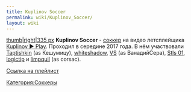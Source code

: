 ```yaml
---
title: Kuplinov Soccer
permalink: wiki/Kuplinov_Soccer/
layout: wiki
---
```


[thumb\|right\|335
px](Файл:Полное_собрание_сочинений_по_МузКуповедению "wikilink")
**Kuplinov Soccer** - [соккер](соккер "wikilink") на видео летсплейщика
[Kuplinov ►
Play](https://www.youtube.com/channel/UCdKuE7a2QZeHPhDntXVZ91w).
Проходил в середине 2017 года. В нём участвовали
[Taptishkin](/wiki/Taptishkin "wikilink") (as Кешумицу),
[whiteshadow](whiteshadow "wikilink"), [VS](/wiki/VS "wikilink") (as
ВанадийСера), [Stls 01](/wiki/Stls_01 "wikilink"),
[logictip](logictip "wikilink") и [limpquil](limpquil "wikilink") (as
corsac).

[Ссылка на
плейлист](https://www.youtube.com/playlist?list=PLWpjMvDVs057wXpyRh5fl5yb02wYcSy8u)

[Категория:Соккеры](Категория:Соккеры "wikilink")
